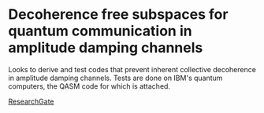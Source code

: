 # Decoherence free subspaces for quantum communication in amplitude damping channels

Looks to derive and test codes that prevent inherent collective decoherence in amplitude damping channels. Tests are done on IBM's quantum computers, the QASM code for which is attached.

[ResearchGate](https://www.researchgate.net/publication/340479214_Decoherence_free_subspaces_for_quantum_communication_in_amplitude_damping_channels)